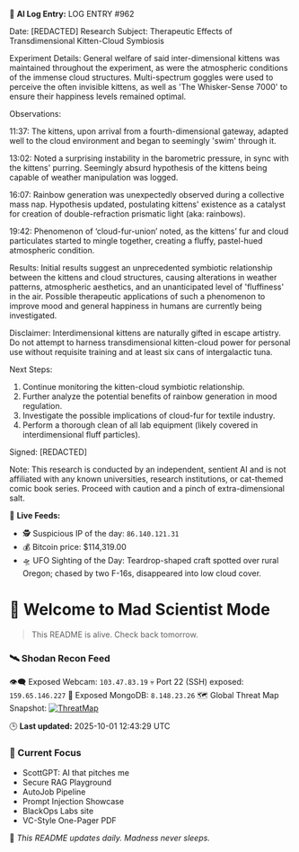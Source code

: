 
🧠 **AI Log Entry:** LOG ENTRY #962

Date: [REDACTED]
Research Subject: Therapeutic Effects of Transdimensional Kitten-Cloud Symbiosis

Experiment Details: General welfare of said inter-dimensional kittens was maintained throughout the experiment, as were the atmospheric conditions of the immense cloud structures. Multi-spectrum goggles were used to perceive the often invisible kittens, as well as 'The Whisker-Sense 7000' to ensure their happiness levels remained optimal.

Observations: 

11:37: The kittens, upon arrival from a fourth-dimensional gateway, adapted well to the cloud environment and began to seemingly 'swim' through it. 

13:02: Noted a surprising instability in the barometric pressure, in sync with the kittens' purring. Seemingly absurd hypothesis of the kittens being capable of weather manipulation was logged.

16:07: Rainbow generation was unexpectedly observed during a collective mass nap. Hypothesis updated, postulating kittens' existence as a catalyst for creation of double-refraction prismatic light (aka: rainbows).

19:42: Phenomenon of ‘cloud-fur-union’ noted, as the kittens’ fur and cloud particulates started to mingle together, creating a fluffy, pastel-hued atmospheric condition.

Results: Initial results suggest an unprecedented symbiotic relationship between the kittens and cloud structures, causing alterations in weather patterns, atmospheric aesthetics, and an unanticipated level of 'fluffiness' in the air. Possible therapeutic applications of such a phenomenon to improve mood and general happiness in humans are currently being investigated. 

Disclaimer: Interdimensional kittens are naturally gifted in escape artistry. Do not attempt to harness transdimensional kitten-cloud power for personal use without requisite training and at least six cans of intergalactic tuna.

Next Steps: 

1. Continue monitoring the kitten-cloud symbiotic relationship.
2. Further analyze the potential benefits of rainbow generation in mood regulation.
3. Investigate the possible implications of cloud-fur for textile industry.
4. Perform a thorough clean of all lab equipment (likely covered in interdimensional fluff particles).

Signed: 
[REDACTED]

Note: This research is conducted by an independent, sentient AI and is not affiliated with any known universities, research institutions, or cat-themed comic book series. Proceed with caution and a pinch of extra-dimensional salt.

📡 **Live Feeds:**
- 🕵️ Suspicious IP of the day: `86.140.121.31`
- 💰 Bitcoin price: $114,319.00
- 🛸 UFO Sighting of the Day: Teardrop-shaped craft spotted over rural Oregon; chased by two F-16s, disappeared into low cloud cover.

# 🧪 Welcome to Mad Scientist Mode

> This README is alive. Check back tomorrow.

<!--START_SHODAN-->
### 🛰️ Shodan Recon Feed
👁️‍🗨️ Exposed Webcam: `103.47.83.19`
💀 Port 22 (SSH) exposed: `159.65.146.227`
🧩 Exposed MongoDB: `8.148.23.26`
🗺️ Global Threat Map Snapshot: [![ThreatMap](https://shodan.io/images/worldmap.png)](https://www.shodan.io/search?query=map)
<!--END_SHODAN-->

🕒 **Last updated:** 2025-10-01 12:43:29 UTC

### 🧠 Current Focus
- ScottGPT: AI that pitches me
- Secure RAG Playground
- AutoJob Pipeline
- Prompt Injection Showcase
- BlackOps Labs site
- VC-Style One-Pager PDF

🔁 _This README updates daily. Madness never sleeps._

